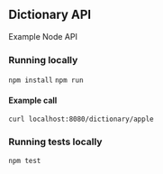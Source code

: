 ## Dictionary API

Example Node API

### Running locally

`npm install`
`npm run`

#### Example call
`curl localhost:8080/dictionary/apple`

### Running tests locally

`npm test`
